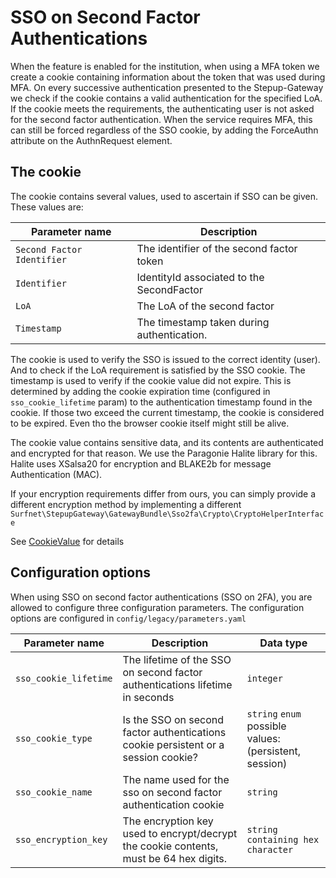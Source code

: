 # SSO on Second Factor Authentications
When the feature is enabled for the institution, when using a MFA token we create a cookie containing information about the token that was used during MFA.
On every successive authentication presented to the Stepup-Gateway we check if the cookie contains a valid authentication for the specified LoA.
If the cookie meets the requirements, the authenticating user is not asked for the second factor authentication.
When the service requires MFA, this can still be forced regardless of the SSO cookie, by adding the ForceAuthn attribute on the AuthnRequest element.

## The cookie
The cookie contains several values, used to ascertain if SSO can be given. These values are:

| __Parameter name__               | __Description__                            |
|----------------------------------|--------------------------------------------|
| `Second Factor Identifier` | The identifier of the second factor token  |
| `Identifier`                     | IdentityId associated to the SecondFactor  |
| `LoA`                            | The LoA of the second factor               |
| `Timestamp`                      | The timestamp taken during authentication. |

The cookie is used to verify the SSO is issued to the correct identity (user). And to check if the LoA requirement is satisfied by the SSO cookie. 
The timestamp is used to verify if the cookie value did not expire. This is determined by adding the cookie expiration time (configured in `sso_cookie_lifetime` param) 
to the authentication timestamp found in the cookie. If those two exceed the current timestamp, the cookie is considered to be expired. Even tho the browser cookie itself 
might still be alive. 

The cookie value contains sensitive data, and its contents are authenticated and encrypted for that reason. We use the Paragonie Halite library for this. Halite uses XSalsa20 for encryption and BLAKE2b for message Authentication (MAC).

If your encryption requirements differ from ours, you can simply provide a different encryption method by implementing a different `Surfnet\StepupGateway\GatewayBundle\Sso2fa\Crypto\CryptoHelperInterface`

See [CookieValue](https://github.com/OpenConext/Stepup-Gateway/blob/3c3149b0e68daa1abcdf9a8e6009667d470c8d2d/src/Surfnet/StepupGateway/GatewayBundle/Sso2fa/ValueObject/CookieValue.php) for details

## Configuration options
When using SSO on second factor authentications (SSO on 2FA), you are allowed to configure three configuration 
parameters. The configuration options are configured in `config/legacy/parameters.yaml`

| __Parameter name__    | __Description__                                                                        | __Data type__                                          |
|-----------------------|----------------------------------------------------------------------------------------|--------------------------------------------------------|
| `sso_cookie_lifetime` | The lifetime of the SSO on second factor authentications lifetime in seconds           | `integer`                                              |
| `sso_cookie_type`     | Is the SSO on second factor authentications cookie persistent or a session cookie?     | `string` `enum` possible values: (persistent, session) |
| `sso_cookie_name`     | The name used for the sso on second factor authentication cookie                       | `string`                                               |
| `sso_encryption_key`  | The encryption key used to encrypt/decrypt the cookie contents, must be 64 hex digits. | `string containing hex character`                      |
